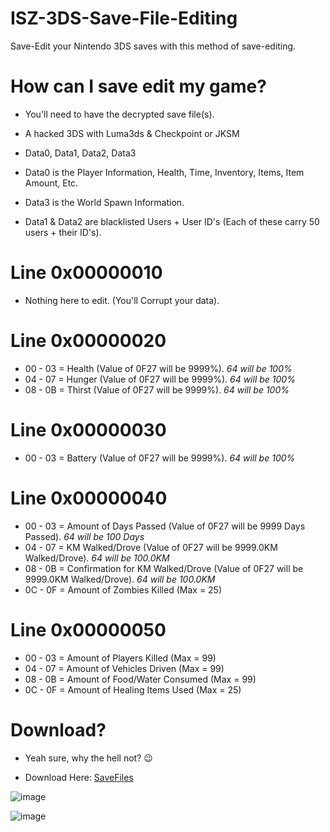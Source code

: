 # ISZ-3DS-Save-File-Editing
Save-Edit your Nintendo 3DS saves with this method of save-editing.

# How can I save edit my game?

- You'll need to have the decrypted save file(s).

- A hacked 3DS with Luma3ds & Checkpoint or JKSM

- Data0, Data1, Data2, Data3

- Data0 is the Player Information, Health, Time, Inventory, Items, Item Amount, Etc.

- Data3 is the World Spawn Information.

- Data1 & Data2 are blacklisted Users + User ID's (Each of these carry 50 users + their ID's).

# Line 0x00000010

- Nothing here to edit. (You'll Corrupt your data).

# Line 0x00000020 

- 00 - 03 = Health (Value of 0F27 will be 9999%). *64 will be 100%*
- 04 - 07 = Hunger (Value of 0F27 will be 9999%). *64 will be 100%*
- 08 - 0B = Thirst (Value of 0F27 will be 9999%). *64 will be 100%*

# Line 0x00000030

- 00 - 03 = Battery (Value of 0F27 will be 9999%). *64 will be 100%*

# Line 0x00000040

- 00 - 03 = Amount of Days Passed (Value of 0F27 will be 9999 Days Passed). *64 will be 100 Days*
- 04 - 07 = KM Walked/Drove (Value of 0F27 will be 9999.0KM Walked/Drove). *64 will be 100.0KM*
- 08 - 0B = Confirmation for KM Walked/Drove (Value of 0F27 will be 9999.0KM Walked/Drove). *64 will be 100.0KM*
- 0C - 0F = Amount of Zombies Killed (Max = 25)

# Line 0x00000050

- 00 - 03 = Amount of Players Killed (Max = 99)
- 04 - 07 = Amount of Vehicles Driven (Max = 99)
- 08 - 0B = Amount of Food/Water Consumed (Max = 99)
- 0C - 0F = Amount of Healing Items Used (Max = 25)

# Download?

- Yeah sure, why the hell not? 😉

- Download Here: [SaveFiles](https://github.com/Cracko298/ISZ-3DS-Save-File-Editing/files/7966812/Data1.zip)

![image](https://user-images.githubusercontent.com/78656905/151711924-8e7bc222-6653-4c08-a491-f9b1c88baf05.png)

![image](https://user-images.githubusercontent.com/78656905/151711937-52de977e-823b-436e-b31f-6b6c1a885459.png)
